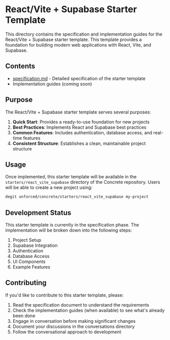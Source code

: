 # React/Vite + Supabase Starter Template

This directory contains the specification and implementation guides for the React/Vite + Supabase starter template. This template provides a foundation for building modern web applications with React, Vite, and Supabase.

## Contents

- [specification.md](./specification.md) - Detailed specification of the starter template
- Implementation guides (coming soon)

## Purpose

The React/Vite + Supabase starter template serves several purposes:

1. **Quick Start**: Provides a ready-to-use foundation for new projects
2. **Best Practices**: Implements React and Supabase best practices
3. **Common Features**: Includes authentication, database access, and real-time features
4. **Consistent Structure**: Establishes a clean, maintainable project structure

## Usage

Once implemented, this starter template will be available in the `starters/react_vite_supabase` directory of the Concrete repository. Users will be able to create a new project using:

```bash
degit unforced/concrete/starters/react_vite_supabase my-project
```

## Development Status

This starter template is currently in the specification phase. The implementation will be broken down into the following steps:

1. Project Setup
2. Supabase Integration
3. Authentication
4. Database Access
5. UI Components
6. Example Features

## Contributing

If you'd like to contribute to this starter template, please:

1. Read the specification document to understand the requirements
2. Check the implementation guides (when available) to see what's already been done
3. Engage in conversation before making significant changes
4. Document your discussions in the conversations directory
5. Follow the conversational approach to development 
